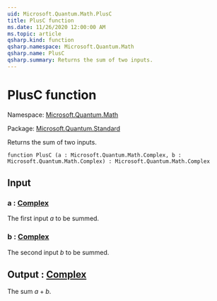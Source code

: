 ```yaml
---
uid: Microsoft.Quantum.Math.PlusC
title: PlusC function
ms.date: 11/26/2020 12:00:00 AM
ms.topic: article
qsharp.kind: function
qsharp.namespace: Microsoft.Quantum.Math
qsharp.name: PlusC
qsharp.summary: Returns the sum of two inputs.
---
```


# PlusC function

Namespace: [Microsoft.Quantum.Math](xref:Microsoft.Quantum.Math)

Package: [Microsoft.Quantum.Standard](https://nuget.org/packages/Microsoft.Quantum.Standard)


Returns the sum of two inputs.

```qsharp
function PlusC (a : Microsoft.Quantum.Math.Complex, b : Microsoft.Quantum.Math.Complex) : Microsoft.Quantum.Math.Complex
```


## Input

### a : [Complex](xref:Microsoft.Quantum.Math.Complex)

The first input $a$ to be summed.


### b : [Complex](xref:Microsoft.Quantum.Math.Complex)

The second input $b$ to be summed.



## Output : [Complex](xref:Microsoft.Quantum.Math.Complex)

The sum $a + b$.